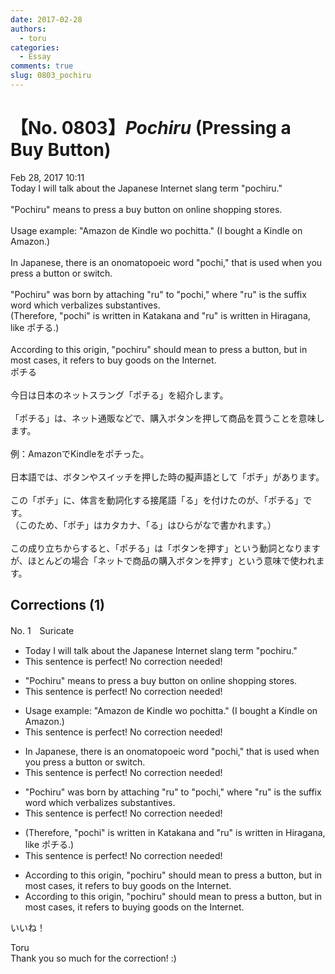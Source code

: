```yaml
---
date: 2017-02-28
authors:
  - toru
categories:
  - Essay
comments: true
slug: 0803_pochiru
---
```


# 【No. 0803】<strong><em>Pochiru</strong></em> (Pressing a Buy Button)
<div class="date">Feb 28, 2017 10:11</div>
<div id="post"><div id="body_show_ori">
Today I will talk about the Japanese Internet slang term "pochiru."<br/><br/>"Pochiru" means to press a buy button on online shopping stores.<br/><br/>Usage example: "Amazon de Kindle wo pochitta." (I bought a Kindle on Amazon.)<br/><br/>In Japanese, there is an onomatopoeic word "pochi," that is used when you press a button or switch.<br/><br/>"Pochiru" was born by attaching "ru" to "pochi," where "ru" is the suffix word which verbalizes substantives.<br/>(Therefore, "pochi" is written in Katakana and "ru" is written in Hiragana, like ポチる.)<br/><br/>According to this origin, "pochiru" should mean to press a button, but in most cases, it refers to buy goods on the Internet.
</div></div>

<!-- more -->

<div id="post_ja"><div id="body_show_mo">
ポチる<br/><br/>今日は日本のネットスラング「ポチる」を紹介します。<br/><br/>「ポチる」は、ネット通販などで、購入ボタンを押して商品を買うことを意味します。<br/><br/>例：AmazonでKindleをポチった。<br/><br/>日本語では、ボタンやスイッチを押した時の擬声語として「ポチ」があります。<br/><br/>この「ポチ」に、体言を動詞化する接尾語「る」を付けたのが、「ポチる」です。<br/>（このため、「ポチ」はカタカナ、「る」はひらがなで書かれます。）<br/><br/>この成り立ちからすると、「ポチる」は「ボタンを押す」という動詞となりますが、ほとんどの場合「ネットで商品の購入ボタンを押す」という意味で使われます。
</div></div>

## Corrections (1)
<div id="block"><div class="first_name"> No. 1　<span class="just_name">Suricate</span></div><div id="block2">
<ul class="correction_field">
<li class="incorrect">Today I will talk about the Japanese Internet slang term "pochiru."</li>
<li class="corrected perfect">This sentence is perfect! No correction needed!</li>
</ul>
<ul class="correction_field">
<li class="incorrect">"Pochiru" means to press a buy button on online shopping stores.</li>
<li class="corrected perfect">This sentence is perfect! No correction needed!</li>
</ul>
<ul class="correction_field">
<li class="incorrect">Usage example: "Amazon de Kindle wo pochitta." (I bought a Kindle on Amazon.)</li>
<li class="corrected perfect">This sentence is perfect! No correction needed!</li>
</ul>
<ul class="correction_field">
<li class="incorrect">In Japanese, there is an onomatopoeic word "pochi," that is used when you press a button or switch.</li>
<li class="corrected perfect">This sentence is perfect! No correction needed!</li>
</ul>
<ul class="correction_field">
<li class="incorrect">"Pochiru" was born by attaching "ru" to "pochi," where "ru" is the suffix word which verbalizes substantives.</li>
<li class="corrected perfect">This sentence is perfect! No correction needed!</li>
</ul>
<ul class="correction_field">
<li class="incorrect">(Therefore, "pochi" is written in Katakana and "ru" is written in Hiragana, like ポチる.)</li>
<li class="corrected perfect">This sentence is perfect! No correction needed!</li>
</ul>
<ul class="correction_field">
<li class="incorrect">According to this origin, "pochiru" should mean to press a button, but in most cases, it refers to buy goods on the Internet.</li>
<li class="corrected correct">
According to this origin, "pochiru" should mean to press a button, but in most cases, it refers to buy<span class="f_red">ing</span> goods on the Internet.
</li>
</ul>
<p class="comment_small">
 いいね！
</p>

</div><div class="name"><span class="just_name">Toru</span><br>
Thank you so much for the correction! :)
</div>
</div>
